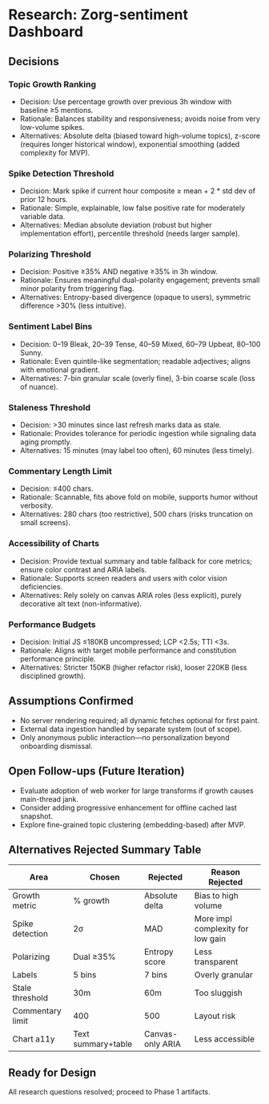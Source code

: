 # Research: Zorg-sentiment Dashboard

## Decisions

### Topic Growth Ranking

- Decision: Use percentage growth over previous 3h window with baseline ≥5 mentions.
- Rationale: Balances stability and responsiveness; avoids noise from very low-volume spikes.
- Alternatives: Absolute delta (biased toward high-volume topics), z-score (requires longer historical window), exponential smoothing (added complexity for MVP).

### Spike Detection Threshold

- Decision: Mark spike if current hour composite ≥ mean + 2 \* std dev of prior 12 hours.
- Rationale: Simple, explainable, low false positive rate for moderately variable data.
- Alternatives: Median absolute deviation (robust but higher implementation effort), percentile threshold (needs larger sample).

### Polarizing Threshold

- Decision: Positive ≥35% AND negative ≥35% in 3h window.
- Rationale: Ensures meaningful dual-polarity engagement; prevents small minor polarity from triggering flag.
- Alternatives: Entropy-based divergence (opaque to users), symmetric difference >30% (less intuitive).

### Sentiment Label Bins

- Decision: 0–19 Bleak, 20–39 Tense, 40–59 Mixed, 60–79 Upbeat, 80–100 Sunny.
- Rationale: Even quintile-like segmentation; readable adjectives; aligns with emotional gradient.
- Alternatives: 7-bin granular scale (overly fine), 3-bin coarse scale (loss of nuance).

### Staleness Threshold

- Decision: >30 minutes since last refresh marks data as stale.
- Rationale: Provides tolerance for periodic ingestion while signaling data aging promptly.
- Alternatives: 15 minutes (may label too often), 60 minutes (less timely).

### Commentary Length Limit

- Decision: ≤400 chars.
- Rationale: Scannable, fits above fold on mobile, supports humor without verbosity.
- Alternatives: 280 chars (too restrictive), 500 chars (risks truncation on small screens).

### Accessibility of Charts

- Decision: Provide textual summary and table fallback for core metrics; ensure color contrast and ARIA labels.
- Rationale: Supports screen readers and users with color vision deficiencies.
- Alternatives: Rely solely on canvas ARIA roles (less explicit), purely decorative alt text (non-informative).

### Performance Budgets

- Decision: Initial JS ≤180KB uncompressed; LCP <2.5s; TTI <3s.
- Rationale: Aligns with target mobile performance and constitution performance principle.
- Alternatives: Stricter 150KB (higher refactor risk), looser 220KB (less disciplined growth).

## Assumptions Confirmed

- No server rendering required; all dynamic fetches optional for first paint.
- External data ingestion handled by separate system (out of scope).
- Only anonymous public interaction—no personalization beyond onboarding dismissal.

## Open Follow-ups (Future Iteration)

- Evaluate adoption of web worker for large transforms if growth causes main-thread jank.
- Consider adding progressive enhancement for offline cached last snapshot.
- Explore fine-grained topic clustering (embedding-based) after MVP.

## Alternatives Rejected Summary Table

| Area             | Chosen             | Rejected         | Reason Rejected                   |
| ---------------- | ------------------ | ---------------- | --------------------------------- |
| Growth metric    | % growth           | Absolute delta   | Bias to high volume               |
| Spike detection  | 2σ                 | MAD              | More impl complexity for low gain |
| Polarizing       | Dual ≥35%          | Entropy score    | Less transparent                  |
| Labels           | 5 bins             | 7 bins           | Overly granular                   |
| Stale threshold  | 30m                | 60m              | Too sluggish                      |
| Commentary limit | 400                | 500              | Layout risk                       |
| Chart a11y       | Text summary+table | Canvas-only ARIA | Less accessible                   |

## Ready for Design

All research questions resolved; proceed to Phase 1 artifacts.
